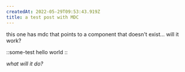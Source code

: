 ```yaml
---
createdAt: 2022-05-29T09:53:43.919Z
title: a test post with MDC
---
```

this one has mdc that points to a component that doesn't exist... will it work?

::some-test
hello world
::

*what will it do?*